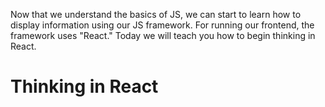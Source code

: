 Now that we understand the basics of JS, we can start to learn how to display information using our JS framework. For running our frontend, the framework uses "React." Today we will teach you how to begin thinking in React. 

# Thinking in React

